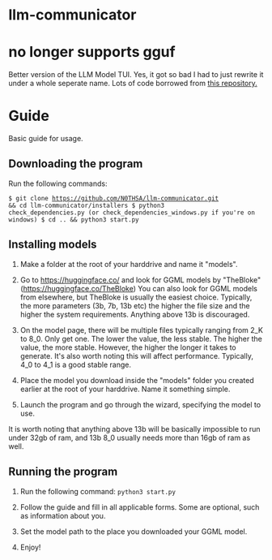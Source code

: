 # llm-communicator
# no longer supports gguf


Better version of the LLM Model TUI. Yes, it got so bad I had to just rewrite it under a whole seperate name.
Lots of code borrowed from [this repository.](https://github.com/abetlen/llama-cpp-python/tree/main/examples)

# Guide
Basic guide for usage.
## Downloading the program
Run the following commands:

<code>$ git clone https://github.com/N0THSA/llm-communicator.git && cd llm-communicator/installers
$ python3 check_dependencies.py (or check_dependencies_windows.py if you're on windows)
$ cd .. && python3 start.py</code>

## Installing models
1. Make a folder at the root of your harddrive and name it "models".
2. Go to https://huggingface.co/ and look for GGML models by "TheBloke" (https://huggingface.co/TheBloke) You can also look for GGML models from elsewhere, but TheBloke is usually the easiest choice. Typically, the more parameters (3b, 7b, 13b etc) the higher the file size and the higher the system requirements. Anything above 13b is discouraged.
   
3. On the model page, there will be multiple files typically ranging from 2_K to 8_0. Only get one. The lower the value, the less stable. The higher the value, the more stable. However, the higher the longer it takes to generate. It's also worth noting this will affect performance. Typically, 4_0 to 4_1 is a good stable range.
4. Place the model you download inside the "models" folder you created earlier at the root of your harddrive. Name it something simple.
5. Launch the program and go through the wizard, specifying the model to use.

It is worth noting that anything above 13b will be basically impossible to run under 32gb of ram, and 13b 8_0 usually needs more than 16gb of ram as well.

## Running the program
1. Run the following command:
   <code>python3 start.py</code>
   
2. Follow the guide and fill in all applicable forms. Some are optional, such as information about you.
3. Set the model path to the place you downloaded your GGML model.
4. Enjoy!
